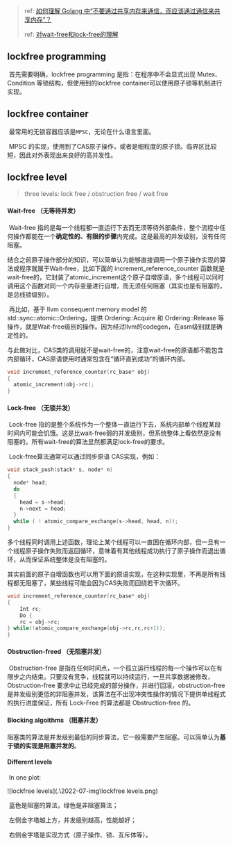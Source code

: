 > ref: [如何理解 Golang 中“不要通过共享内存来通信，而应该通过通信来共享内存”？](https://www.zhihu.com/question/58004055/answer/155316307)
>
> ref: [对wait-free和lock-free的理解](https://zhuanlan.zhihu.com/p/342921323)



## lockfree programming

​	首先需要明确，lockfree programming 是指：在程序中不会显式出现 Mutex、Condition 等锁结构，但使用到的lockfree container可以使用原子锁等机制进行实现。



## lockfree container

​	最常用的无锁容器应该是` MPSC `，无论在什么语言里面。

​	MPSC 的实现，使用到了CAS原子操作，或者是细粒度的原子锁。临界区比较短，因此对外表现出来良好的高并发性。



## lockfree level

> three levels: lock free / obstruction free / wait free



#### Wait-free （无等待并发）

​	Wait-free 指的是每一个线程都一直运行下去而无须等待外部条件，整个流程中任何操作都能在一个**确定性的、有限的步骤**内完成。这是最高的并发级别，没有任何阻塞。

​	结合之前原子操作部分的知识，可以简单认为能够直接调用一个原子操作实现的算法或程序就属于Wait-free，比如下面的 increment_reference_counter 函数就是wait-free的，它封装了atomic_increment这个原子自增原语，多个线程可以同时调用这个函数对同一个内存变量进行自增，而无须任何阻塞（其实也是有阻塞的，是总线锁级别）。

​	再比如，基于 llvm consequent memory model 的 std::sync::atomic::Ordering，提供 Ordering::Acquire 和 Ordering::Release 等操作，就是Wait-free级别的操作。因为经过llvm的codegen，在asm级别就是确定性的。

​	与此做对比，CAS类的调用就不是wait-free的，注意wait-free的原语都不能包含内部循环，CAS原语使用时通常包含在“循环直到成功”的循环内部。

```c++
void increment_reference_counter(rc_base* obj)
{
  atomic_increment(obj->rc);
}
```



#### Lock-free （无锁并发）

​	Lock-free 指的是整个系统作为一个整体一直运行下去，系统内部单个线程某段时间内可能会饥饿。这是比wait-free弱的并发级别，但系统整体上看依然是没有阻塞的。所有wait-free的算法显然都满足lock-free的要求。

​	Lock-free算法通常可以通过同步原语 CAS实现，例如：

```c++
void stack_push(stack* s, node* n)
{
  node* head;
  do
  {
    head = s->head;
    n->next = head;
  }
  while ( ! atomic_compare_exchange(s->head, head, n));
}
```

​	多个线程同时调用上述函数，理论上某个线程可以一直困在循环内部，但一旦有一个线程原子操作失败而返回循环，意味着有其他线程成功执行了原子操作而退出循环，从而保证系统整体是没有阻塞的。

​	其实前面的原子自增函数也可以用下面的原语实现，在这种实现里，不再是所有线程都无阻塞了，某些线程可能会因为CAS失败而回绕若干次循环。

```c++
void increment_reference_counter(rc_base* obj)
{
    Int rc;
    Do {
    rc = obj->rc;
} while(!atomic_compare_exchange(obj->rc,rc,rc+1));
}
```



#### Obstruction-freed （无阻塞并发）

​	Obstruction-free 是指在任何时间点，一个孤立运行线程的每一个操作可以在有限步之内结束。只要没有竞争，线程就可以持续运行，一旦共享数据被修改，Obstruction-free 要求中止已经完成的部分操作，并进行回滚，obstruction-free 是并发级别更低的非阻塞并发，该算法在不出现冲突性操作的情况下提供单线程式的执行进度保证，所有 Lock-Free 的算法都是 Obstruction-free 的。



#### Blocking algoithms （阻塞并发）

​	阻塞类的算法是并发级别最低的同步算法，它一般需要产生阻塞。可以简单认为**基于锁的实现是阻塞并发的**。



#### Different levels

​	In one plot: 

![lockfree levels](.\2022-07-img\lockfree levels.png)

​	蓝色是阻塞的算法，绿色是非阻塞算法；

​	左侧金字塔越上方，并发级别越高，性能越好；

​	右侧金字塔是实现方式（原子操作、锁、互斥体等）。

